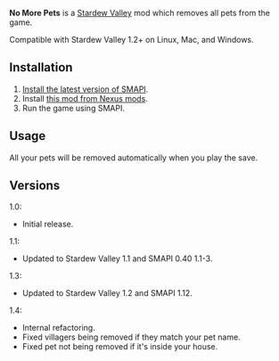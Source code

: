 **No More Pets** is a [Stardew Valley](http://stardewvalley.net/) mod which removes all pets from
the game.

Compatible with Stardew Valley 1.2+ on Linux, Mac, and Windows.

## Installation
1. [Install the latest version of SMAPI](https://github.com/Pathoschild/SMAPI/releases).
2. Install [this mod from Nexus mods](http://www.nexusmods.com/stardewvalley/mods/506).
3. Run the game using SMAPI.

## Usage
All your pets will be removed automatically when you play the save.

## Versions
1.0:
* Initial release.

1.1:
* Updated to Stardew Valley 1.1 and SMAPI 0.40 1.1-3.

1.3:
* Updated to Stardew Valley 1.2 and SMAPI 1.12.

1.4:
* Internal refactoring.
* Fixed villagers being removed if they match your pet name.
* Fixed pet not being removed if it's inside your house.

